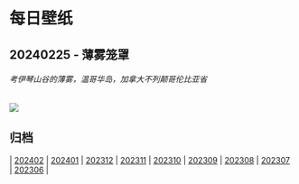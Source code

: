 # 每日壁纸

## 20240225 - 薄雾笼罩

###### 考伊琴山谷的薄雾，温哥华岛，加拿大不列颠哥伦比亚省

![](https://www.bing.com/th?id=OHR.MtPrevostDuncan_ZH-CN2333619635_UHD.jpg)

## 归档

| [202402](/202402/README.md)
| [202401](/202401/README.md)
| [202312](/202312/README.md)
| [202311](/202311/README.md)
| [202310](/202310/README.md)
| [202309](/202309/README.md)
| [202308](/202308/README.md)
| [202307](/202307/README.md)
| [202306](/202306/README.md)
|